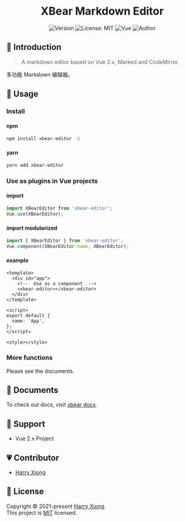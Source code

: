<h1 align="center">XBear Markdown Editor</h1>

<p align="center">
  <img alt="Version" src="https://img.shields.io/github/package-json/v/harryxiong24/xbear-markdown-editor" />
  <img alt="License: MIT" src="https://img.shields.io/github/license/harryxiong24/xbear-markdown-editor" />
  <img alt="Vue" src="https://img.shields.io/badge/vue-2.x-brightgreen" />
  <img alt="Author" src="https://img.shields.io/badge/author-Harry Xiong-blue" />
 <!--   <img alt="Documentation" src="https://img.shields.io/badge/documentation-yes-brightgreen.svg" /> -->
<!--   <img alt="Maintenance" src="https://img.shields.io/badge/maintained%3F-yes-green.svg" /> -->
<!--   <img alt="JavaScript" src="https://img.shields.io/badge/javascript-%3E%3D3.7.2-blue" /> -->
</p>

## :pushpin: Introduction

> A markdown editor based on Vue 2.x, Marked and CodeMirror.

多功能 Markdown 编辑器。

## :triangular_ruler: Usage

### Install

#### npm

```bash
npm install xbear-editor -S
```

#### yarn

```bash
yarn add xbear-editor
```

### Use as plugins in Vue projects

#### import

```js
import XBearEditor from 'xbear-editor';
Vue.use(XBearEditor);
```

#### import modularized

```js
import { XBearEditor } from 'xbear-editor';
Vue.component(XBearEditor.name, XBearEditor);
```

#### example

```vue
<template>
  <div id="app">
    <!--  Use as a component  -->
    <xbear-editor></xbear-editor>
  </div>
</template>

<script>
export default {
  name: 'App',
};
</script>

<style></style>
```

### More functions

Please see the documents.

## :notebook: Documents

To check out docs, visit [xbear docs]().

## :triangular_flag_on_post: Support

- Vue 2.x Project

## :heartpulse: Contributor

- [Harry Xiong](https://github.com/harryxiong24)

## :memo: License

Copyright © 2021-present [Harry Xiong](https://github.com/harryxiong24).<br />
This project is [MIT](https://github.com/HarryXiong24/xbear-markdown-editor/blob/master/LICENSE) licensed.

